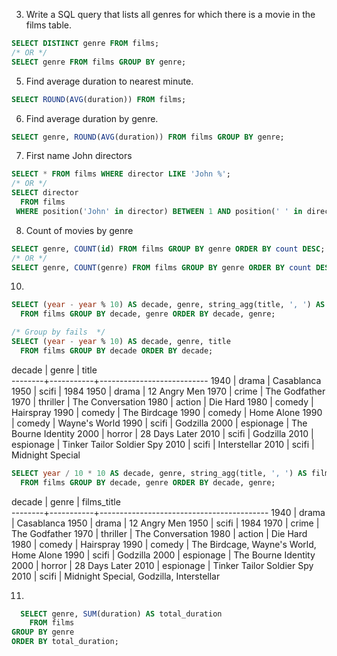 3) Write a SQL query that lists all genres for which there is a movie in the films table.

```sql
SELECT DISTINCT genre FROM films;
/* OR */
SELECT genre FROM films GROUP BY genre;
```

5) Find average duration to nearest minute.

```sql
SELECT ROUND(AVG(duration)) FROM films;
```

6) Find average duration by genre.

```sql
SELECT genre, ROUND(AVG(duration)) FROM films GROUP BY genre;
```

7) First name John directors

```sql
SELECT * FROM films WHERE director LIKE 'John %';
/* OR */
SELECT director
  FROM films
 WHERE position('John' in director) BETWEEN 1 AND position(' ' in director);
```

8) Count of movies by genre

```sql
SELECT genre, COUNT(id) FROM films GROUP BY genre ORDER BY count DESC;
/* OR */
SELECT genre, COUNT(genre) FROM films GROUP BY genre ORDER BY count DESC;
```

10)

```sql
SELECT (year - year % 10) AS decade, genre, string_agg(title, ', ') AS films_title
  FROM films GROUP BY decade, genre ORDER BY decade, genre;

/* Group by fails  */
SELECT (year - year % 10) AS decade, genre, title
  FROM films GROUP BY decade ORDER BY decade;
```

  decade |   genre   |           title           
 --------+-----------+---------------------------
    1940 | drama     | Casablanca
    1950 | scifi     | 1984
    1950 | drama     | 12 Angry Men
    1970 | crime     | The Godfather
    1970 | thriller  | The Conversation
    1980 | action    | Die Hard
    1980 | comedy    | Hairspray
    1990 | comedy    | The Birdcage
    1990 | comedy    | Home Alone
    1990 | comedy    | Wayne's World
    1990 | scifi     | Godzilla
    2000 | espionage | The Bourne Identity
    2000 | horror    | 28 Days Later
    2010 | scifi     | Godzilla
    2010 | espionage | Tinker Tailor Soldier Spy
    2010 | scifi     | Interstellar
    2010 | scifi     | Midnight Special


```sql
SELECT year / 10 * 10 AS decade, genre, string_agg(title, ', ') AS films
  FROM films GROUP BY decade, genre ORDER BY decade, genre;
```
decade |   genre   |               films_title                
--------+-----------+------------------------------------------
  1940 | drama     | Casablanca
  1950 | drama     | 12 Angry Men
  1950 | scifi     | 1984
  1970 | crime     | The Godfather
  1970 | thriller  | The Conversation
  1980 | action    | Die Hard
  1980 | comedy    | Hairspray
  1990 | comedy    | The Birdcage, Wayne's World, Home Alone
  1990 | scifi     | Godzilla
  2000 | espionage | The Bourne Identity
  2000 | horror    | 28 Days Later
  2010 | espionage | Tinker Tailor Soldier Spy
  2010 | scifi     | Midnight Special, Godzilla, Interstellar

11)

```sql
  SELECT genre, SUM(duration) AS total_duration
    FROM films
GROUP BY genre
ORDER BY total_duration;
```
